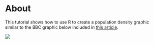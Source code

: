 # About

This tutorial shows how to use R to create a population density graphic similar to the BBC graphic below included in [this article](https://www.bbc.com/news/world-middle-east-20415675).

![](https://ichef.bbci.co.uk/news/976/cpsprodpb/11D61/production/_131475037_gaza_pop_density_v5note-2x-nc.png.webp)
